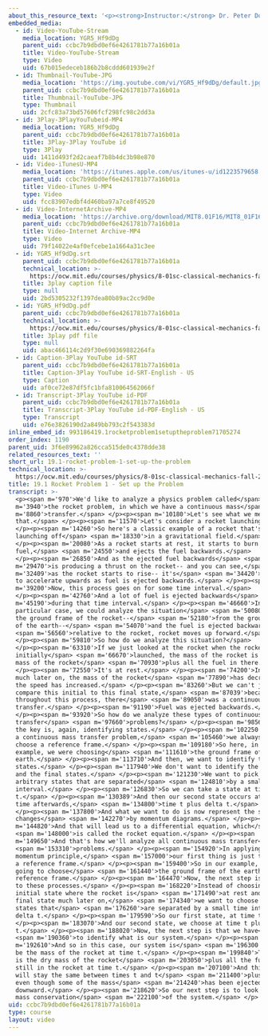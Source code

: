 ```yaml
---
about_this_resource_text: '<p><strong>Instructor:</strong> Dr. Peter Dourmashkin</p>'
embedded_media:
  - id: Video-YouTube-Stream
    media_location: YGR5_Hf9dDg
    parent_uid: ccbc7b9dbd0ef6e4261781b77a16b01a
    title: Video-YouTube-Stream
    type: Video
    uid: 67b015edeceb186b2b8cddd601939e2f
  - id: Thumbnail-YouTube-JPG
    media_location: 'https://img.youtube.com/vi/YGR5_Hf9dDg/default.jpg'
    parent_uid: ccbc7b9dbd0ef6e4261781b77a16b01a
    title: Thumbnail-YouTube-JPG
    type: Thumbnail
    uid: 2cfc83a73bd57606fcf298fc98c2dd3a
  - id: 3Play-3PlayYouTubeid-MP4
    media_location: YGR5_Hf9dDg
    parent_uid: ccbc7b9dbd0ef6e4261781b77a16b01a
    title: 3Play-3Play YouTube id
    type: 3Play
    uid: 1411d493f2d2caeaf7b8b4dc3b98e870
  - id: Video-iTunesU-MP4
    media_location: 'https://itunes.apple.com/us/itunes-u/id1223579658'
    parent_uid: ccbc7b9dbd0ef6e4261781b77a16b01a
    title: Video-iTunes U-MP4
    type: Video
    uid: fcc83907edbf4d460ba97a7ce8f49520
  - id: Video-InternetArchive-MP4
    media_location: 'https://archive.org/download/MIT8.01F16/MIT8_01F16_L19v01_360p.mp4'
    parent_uid: ccbc7b9dbd0ef6e4261781b77a16b01a
    title: Video-Internet Archive-MP4
    type: Video
    uid: 79f14022e4af0efcebe1a1664a31c3ee
  - id: YGR5_Hf9dDg.srt
    parent_uid: ccbc7b9dbd0ef6e4261781b77a16b01a
    technical_location: >-
      https://ocw.mit.edu/courses/physics/8-01sc-classical-mechanics-fall-2016/week-6-continuous-mass-transfer/19.1-rocket-problem-1-set-up-the-problem/19.1-rocket-problem-1-set-up-the-problem/YGR5_Hf9dDg.srt
    title: 3play caption file
    type: null
    uid: 2bd5305232f1397dea80b89ac2cc9d0e
  - id: YGR5_Hf9dDg.pdf
    parent_uid: ccbc7b9dbd0ef6e4261781b77a16b01a
    technical_location: >-
      https://ocw.mit.edu/courses/physics/8-01sc-classical-mechanics-fall-2016/week-6-continuous-mass-transfer/19.1-rocket-problem-1-set-up-the-problem/19.1-rocket-problem-1-set-up-the-problem/YGR5_Hf9dDg.pdf
    title: 3play pdf file
    type: null
    uid: abac466114c2d9f30e690369882264fa
  - id: Caption-3Play YouTube id-SRT
    parent_uid: ccbc7b9dbd0ef6e4261781b77a16b01a
    title: Caption-3Play YouTube id-SRT-English - US
    type: Caption
    uid: af0ce72e87df5fc1bfa810064562066f
  - id: Transcript-3Play YouTube id-PDF
    parent_uid: ccbc7b9dbd0ef6e4261781b77a16b01a
    title: Transcript-3Play YouTube id-PDF-English - US
    type: Transcript
    uid: e76e3826190d2a849bb793c2f543383d
inline_embed_id: 993186419.1rocketproblem1setuptheproblem71705274
order_index: 1190
parent_uid: 3f6e89962a826cca515de0c4378dde38
related_resources_text: ''
short_url: 19.1-rocket-problem-1-set-up-the-problem
technical_location: >-
  https://ocw.mit.edu/courses/physics/8-01sc-classical-mechanics-fall-2016/week-6-continuous-mass-transfer/19.1-rocket-problem-1-set-up-the-problem/19.1-rocket-problem-1-set-up-the-problem
title: 19.1 Rocket Problem 1 - Set up the Problem
transcript: >-
  <p><span m='970'>We'd like to analyze a physics problem called</span> <span
  m='3940'>the rocket problem, in which we have a continuous mass</span> <span
  m='8860'>transfer.</span> </p><p><span m='10180'>Let's see what we mean by
  that.</span> </p><p><span m='11570'>Let's consider a rocket launching.</span>
  </p><p><span m='14260'>So here's a classic example of a rocket that's
  launching off</span> <span m='18330'>in a gravitational field.</span>
  </p><p><span m='20080'>As a rocket starts at rest, it starts to burn
  fuel,</span> <span m='24550'>and ejects the fuel backwards.</span>
  </p><p><span m='26850'>And as the ejected fuel backwards</span> <span
  m='29470'>is producing a thrust on the rocket-- and you can see,</span> <span
  m='32409'>as the rocket starts to rise-- it's</span> <span m='34420'>starting
  to accelerate upwards as fuel is ejected backwards.</span> </p><p><span
  m='39200'>Now, this process goes on for some time interval.</span>
  </p><p><span m='42760'>And a lot of fuel is ejected backwards</span> <span
  m='45190'>during that time interval.</span> </p><p><span m='46660'>In this
  particular case, we could analyze the situation</span> <span m='50080'>from
  the ground frame of the rocket--</span> <span m='52180'>from the ground frame
  of the earth--</span> <span m='54070'>and the fuel is ejected backwards</span>
  <span m='56560'>relative to the rocket, rocket moves up forward.</span>
  </p><p><span m='59810'>So how do we analyze this situation?</span>
  </p><p><span m='63310'>If we just looked at the rocket when the rocket
  initially</span> <span m='66670'>launched, the mass of the rocket is the dry
  mass of the rocket</span> <span m='70930'>plus all the fuel in there.</span>
  </p><p><span m='72550'>It's at rest.</span> </p><p><span m='74200'>In a state
  much later on, the mass of the rocket</span> <span m='77890'>has decreased and
  the speed has increased.</span> </p><p><span m='83260'>But we can't just
  compare this initial to this final state,</span> <span m='87039'>because
  throughout this process, there</span> <span m='89050'>was a continuous mass
  transfer.</span> </p><p><span m='91190'>Fuel was ejected backwards.</span>
  </p><p><span m='93920'>So how do we analyze these types of continuous mass
  transfer</span> <span m='97660'>problems?</span> </p><p><span m='98560'>And
  the key is, again, identifying states.</span> </p><p><span m='102250'>So, for
  a continuous mass transfer problem,</span> <span m='105460'>we always have to
  choose a reference frame.</span> </p><p><span m='109180'>So here, in our
  example, we were choosing</span> <span m='111610'>the ground frame of the
  earth.</span> </p><p><span m='113710'>And then, we want to identify two
  states.</span> </p><p><span m='117940'>We don't want to identify the initial
  and the final states.</span> </p><p><span m='121230'>We want to pick two
  arbitrary states that are separated</span> <span m='124810'>by a small time
  interval.</span> </p><p><span m='126830'>So we can take a state at time
  t.</span> </p><p><span m='130389'>And then our second state occurs at a small
  time afterwards,</span> <span m='134800'>time t plus delta t.</span>
  </p><p><span m='137800'>And what we want to do is now represent the state
  changes</span> <span m='142270'>by momentum diagrams.</span> </p><p><span
  m='144820'>And that will lead us to a differential equation, which</span>
  <span m='148000'>is called the rocket equation.</span> </p><p><span
  m='149650'>And that's how we'll analyze all continuous mass transfer</span>
  <span m='153310'>problems.</span> </p><p><span m='154920'>In applying the
  momentum principle,</span> <span m='157000'>our first thing is just to choose
  a reference frame.</span> </p><p><span m='159400'>So in our example, we're
  going to choose</span> <span m='161440'>the ground frame of the earth as a
  reference frame.</span> </p><p><span m='164470'>Now, the next step is the key
  to these processes.</span> </p><p><span m='168220'>Instead of choosing some
  initial state where the rocket is</span> <span m='171490'>at rest and some
  final state much later on,</span> <span m='174340'>we want to choose two
  states that</span> <span m='176260'>are separated by a small time interval,
  delta t.</span> </p><p><span m='179590'>So our first state, at time t.</span>
  </p><p><span m='183070'>And our second state, we choose at time t plus delta
  t.</span> </p><p><span m='188020'>Now, the next step is that we have</span>
  <span m='190360'>to identify what is our system.</span> </p><p><span
  m='192610'>And so in this case, our system is</span> <span m='196300'>going to
  be the mass of the rocket at time t.</span> </p><p><span m='199840'>That mass
  is the dry mass of the rocket</span> <span m='203050'>plus all the fuel that's
  still in the rocket at time t.</span> </p><p><span m='207100'>And this mass
  will stay the same between times t and t</span> <span m='211400'>plus delta t,
  even though some of the mass</span> <span m='214240'>has been ejected
  downward.</span> </p><p><span m='218620'>So our next step is to look at that
  mass conservation</span> <span m='222100'>of the system.</span> </p>
uid: ccbc7b9dbd0ef6e4261781b77a16b01a
type: course
layout: video
---
```

